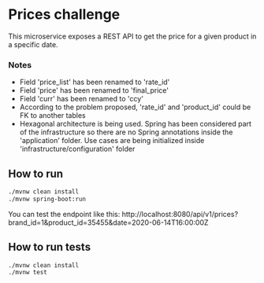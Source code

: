 # Prices challenge

This microservice exposes a REST API to get the price for a given product in a specific date.

### Notes

- Field 'price_list' has been renamed to 'rate_id'
- Field 'price' has been renamed to 'final_price'
- Field 'curr' has been renamed to 'ccy'
- According to the problem proposed, 'rate_id' and 'product_id' could be FK to another tables
- Hexagonal architecture is being used. Spring has been considered part of the infrastructure so
  there are no Spring annotations inside the 'application' folder.
  Use cases are being initialized inside 'infrastructure/configuration' folder

## How to run

````bash
./mvnw clean install
./mvnw spring-boot:run
````
You can test the endpoint like this:
http://localhost:8080/api/v1/prices?brand_id=1&product_id=35455&date=2020-06-14T16:00:00Z

## How to run tests

````bash
./mvnw clean install
./mvnw test
````
